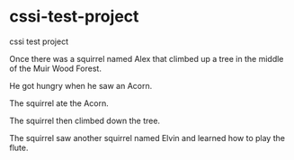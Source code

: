 # cssi-test-project
cssi test project


Once there was a squirrel named Alex that climbed up a  tree in the middle of the Muir Wood Forest.

He got hungry when he saw an Acorn.  

The squirrel ate the Acorn.

The squirrel then climbed down the tree.

The squirrel saw another squirrel named Elvin and learned how to play the flute.
